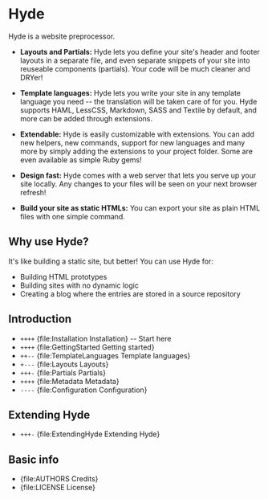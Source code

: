 Hyde
====

Hyde is a website preprocessor.

 - __Layouts and Partials:__ Hyde lets you define your site's header and footer
   layouts in a separate file, and even separate snippets of your site
   into reuseable components (partials). Your code will be much cleaner and
   DRYer!

 - __Template languages:__ Hyde lets you write your site in any template
   language you need -- the translation will be taken care of for you.
   Hyde supports HAML, LessCSS, Markdown, SASS and Textile by default, and
   more can be added through extensions.

 - __Extendable:__ Hyde is easily customizable with extensions. You can add
   new helpers, new commands, support for new languages and many more by
   simply adding the extensions to your project folder. Some are even
   available as simple Ruby gems!

 - __Design fast:__ Hyde comes with a web server that lets you serve up
   your site locally. Any changes to your files will be seen on your next
   browser refresh!

 - __Build your site as static HTMLs:__ You can export your site as plain
   HTML files with one simple command.

Why use Hyde?
-------------

It's like building a static site, but better! You can use Hyde for:

 - Building HTML prototypes
 - Building sites with no dynamic logic
 - Creating a blog where the entries are stored in a source repository

Introduction
------------

- `++++` {file:Installation Installation} -- Start here
- `++++` {file:GettingStarted Getting started}
- `++--` {file:TemplateLanguages Template languages}
- `+---` {file:Layouts Layouts}
- `+++-` {file:Partials Partials}
- `++++` {file:Metadata Metadata}
- `----` {file:Configuration Configuration}

Extending Hyde
--------------

- `+++-` {file:ExtendingHyde Extending Hyde}

Basic info
----------

- {file:AUTHORS Credits}
- {file:LICENSE License}

